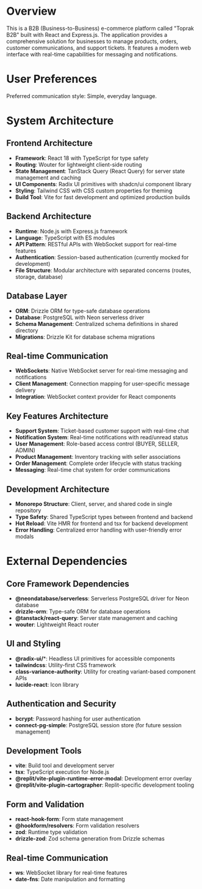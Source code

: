 # Overview

This is a B2B (Business-to-Business) e-commerce platform called "Toprak B2B" built with React and Express.js. The application provides a comprehensive solution for businesses to manage products, orders, customer communications, and support tickets. It features a modern web interface with real-time capabilities for messaging and notifications.

# User Preferences

Preferred communication style: Simple, everyday language.

# System Architecture

## Frontend Architecture
- **Framework**: React 18 with TypeScript for type safety
- **Routing**: Wouter for lightweight client-side routing
- **State Management**: TanStack Query (React Query) for server state management and caching
- **UI Components**: Radix UI primitives with shadcn/ui component library
- **Styling**: Tailwind CSS with CSS custom properties for theming
- **Build Tool**: Vite for fast development and optimized production builds

## Backend Architecture
- **Runtime**: Node.js with Express.js framework
- **Language**: TypeScript with ES modules
- **API Pattern**: RESTful APIs with WebSocket support for real-time features
- **Authentication**: Session-based authentication (currently mocked for development)
- **File Structure**: Modular architecture with separated concerns (routes, storage, database)

## Database Layer
- **ORM**: Drizzle ORM for type-safe database operations
- **Database**: PostgreSQL with Neon serverless driver
- **Schema Management**: Centralized schema definitions in shared directory
- **Migrations**: Drizzle Kit for database schema migrations

## Real-time Communication
- **WebSockets**: Native WebSocket server for real-time messaging and notifications
- **Client Management**: Connection mapping for user-specific message delivery
- **Integration**: WebSocket context provider for React components

## Key Features Architecture
- **Support System**: Ticket-based customer support with real-time chat
- **Notification System**: Real-time notifications with read/unread status
- **User Management**: Role-based access control (BUYER, SELLER, ADMIN)
- **Product Management**: Inventory tracking with seller associations
- **Order Management**: Complete order lifecycle with status tracking
- **Messaging**: Real-time chat system for order communications

## Development Architecture
- **Monorepo Structure**: Client, server, and shared code in single repository
- **Type Safety**: Shared TypeScript types between frontend and backend
- **Hot Reload**: Vite HMR for frontend and tsx for backend development
- **Error Handling**: Centralized error handling with user-friendly error modals

# External Dependencies

## Core Framework Dependencies
- **@neondatabase/serverless**: Serverless PostgreSQL driver for Neon database
- **drizzle-orm**: Type-safe ORM for database operations
- **@tanstack/react-query**: Server state management and caching
- **wouter**: Lightweight React router

## UI and Styling
- **@radix-ui/***: Headless UI primitives for accessible components
- **tailwindcss**: Utility-first CSS framework
- **class-variance-authority**: Utility for creating variant-based component APIs
- **lucide-react**: Icon library

## Authentication and Security
- **bcrypt**: Password hashing for user authentication
- **connect-pg-simple**: PostgreSQL session store (for future session management)

## Development Tools
- **vite**: Build tool and development server
- **tsx**: TypeScript execution for Node.js
- **@replit/vite-plugin-runtime-error-modal**: Development error overlay
- **@replit/vite-plugin-cartographer**: Replit-specific development tooling

## Form and Validation
- **react-hook-form**: Form state management
- **@hookform/resolvers**: Form validation resolvers
- **zod**: Runtime type validation
- **drizzle-zod**: Zod schema generation from Drizzle schemas

## Real-time Communication
- **ws**: WebSocket library for real-time features
- **date-fns**: Date manipulation and formatting